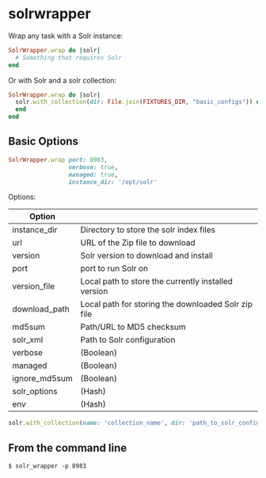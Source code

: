 # solrwrapper

Wrap any task with a Solr instance:

```ruby
SolrWrapper.wrap do |solr|
  # Something that requires Solr
end
```

Or with Solr and a solr collection:

```ruby
SolrWrapper.wrap do |solr|
  solr.with_collection(dir: File.join(FIXTURES_DIR, "basic_configs")) do |collection_name|
  end
end
```

## Basic Options

```ruby
SolrWrapper.wrap port: 8983,
                 verbose: true,
                 managed: true,
                 instance_dir: '/opt/solr'
```

Options:

|Option         |                                         |
|---------------|-----------------------------------------|
| instance_dir  | Directory to store the solr index files |
| url           | URL of the Zip file to download |
| version       | Solr version to download and install |
| port          | port to run Solr on |
| version_file  | Local path to store the currently installed version |
| download_path | Local path for storing the downloaded Solr zip file |
| md5sum        | Path/URL to MD5 checksum |
| solr_xml      | Path to Solr configuration |
| verbose       | (Boolean) |
| managed       | (Boolean) |
| ignore_md5sum | (Boolean) |
| solr_options  | (Hash) |
| env           | (Hash) |

```ruby
solr.with_collection(name: 'collection_name', dir: 'path_to_solr_configs')
```

## From the command line

```console
$ solr_wrapper -p 8983
```
